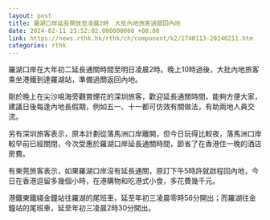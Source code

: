 ```yaml
---
layout: post
title: 羅湖口岸延長開放至凌晨2時　大批內地旅客過關回內地
date: 2024-02-11 23:52:02.000000000 +08:00
link: https://news.rthk.hk/rthk/ch/component/k2/1740113-20240211.htm
categories: rthk
---
```


羅湖口岸在大年初二延長通關時間至明日凌晨2時。晚上10時過後，大批內地旅客乘坐港鐵到達羅湖站，準備過關返回內地。

剛於晚上在尖沙咀海旁觀賞煙花的深圳旅客，歡迎延長通關時間，能夠方便大家，建議日後每逢內地長假期，例如五一、十一都可仿效有關做法，有助兩地人員交流。

另有深圳旅客表示，原本計劃從落馬洲口岸離開，但今日玩得比較夜，落馬洲口岸較早前已經關閉，今次受惠於羅湖口岸延長通關時間，節省了在香港住一晚的酒店房費。

有東莞旅客表示，如果羅湖口岸沒有延長通關，原訂下午5時許就啟程回內地，今日在香港逗留多幾個小時，在港購物和吃港式小食，多花費幾千元。

港鐵東鐵綫金鐘站往羅湖的尾班車，延至年初三凌晨零時56分開出；而羅湖往金鐘站的尾班車，延至年初三凌晨2時30分開出。
